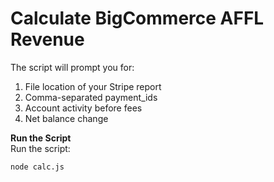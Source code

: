 # Calculate BigCommerce AFFL Revenue

The script will prompt you for:

1. File location of your Stripe report
1. Comma-separated payment_ids
1. Account activity before fees
1. Net balance change

**Run the Script**  
Run the script:

```bash
node calc.js
```
